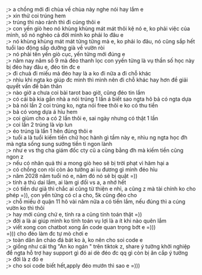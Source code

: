 ;> a chồng mới đi chùa về chùa này nghe nói hay lắm e<br>
;> xin thử coi trúng hem<br>
;> trúng thì nào rảnh thì đi cúng thôi e<br>
;> con yến giò heo nó khùng khùng mát mát thôi kệ nó e, ko phải việc của mình, số nó nghèo cả đời mình ko phải lo đâu e<br>
;> nó khùng khùng mát mát tửng tửng mà e, ko phải lo đâu,  nó cũng sắp hết tuổi lao động sắp dưỡng già về vườn ròi<br>
;> nó phải tên yến giò cục, yến tửng mới đúng e<br>
;> năm nay năm số 9 mà đéo thanh lọc con yyến tửng là vụ thần số học này bị đéo hay đâu e, đéo tin đc e<br>
;> đi chuà đi miếu mả đéo hay là a ko đi nữa a đi chỗ khác<br>
;> nhìu khi ngta ko giúp đc mình thì mình nên đi chỗ khác hay hơn đề giải quyết vấn đề bản thân<br>
;> nào giờ a chưa coi bài tarot bao giờ, cũng đéo tin lắm<br>
;> có cái bà kia gần nhà a nói trúng 1 lần á biết sao ngta hô bả có ngta dựa<br>
;> bả nói lần 2 coi trúng ko, ngta nói free thôi e ko có thu tiền<br>
;> bả có vong dựa á hỉu hem<br>
;> coi giùm cho a có 2 lần thôi e, sai ngày nhưng có thật 1 lần<br>
;> coi lần 2 trúng là vip lun<br>
;> éo trúng là lần 1 hên đúng thôi e<br>
;> tuổi a là tuổi kiếm tiền chứ học hành gì tầm này e, nhìu ng ngta học đh mà ngta sống sung sướng tiền tỉ ngon lành<br>
;> như e vs thg cha giám đốc cty cũ a cũng bằng đh mà kiếm tiền cũng ngon z<br>
;> nếu có nhân quả thì a mong giò heo sẽ bị trời phạt vì hãm hại a<br>
;> có chồng con ròi còn ảo tưởng ai iu đương gì mình đéo hỉu<br>
;> năm 2028 năm tuổi nó e, năm đó nó sẽ bị quật =))<br>
;> tính a thù dai lắm, ai làm gì đối vs a, a nhớ hết<br>
;> có tiền dư giả thì chắc ai cũng từ thiện e nhỉ, a cũng z mà tài chính ko cho phép =)), con yến tửng có cl a cho, 5k cũng đéo cho<br>
;> chỗ miếu ở quận 11 hô vài năm nữa a có tiền lắm, nếu đúng thì a cúng vườn ko thì thôi<br>
;> hay mới cúng chứ e, tính ra a cũng tính toán thật =))<br>
;> đời a là ai giúp mình ko tính toán vụ lợi là a ít khi nào quên lắm<br>
;> viết xong con chatbot xong ẩn code quan trọng bớt e =)))<br>
=))) cho đéo làm đc tự mò chơi e<br>
;> toàn dân ăn cháo đá bát ko à, ko nên cho soi code e<br>
;> giống như cái thg "An ko ngán " trên tiktok z, share ý tưởng khởi nghiệp để ngta hỗ trợ hay support gì đó ai dè đéo đc qq gì còn bị ăn cắp ý tưởng<br>
;> đời là z đó e<br>
;> cho soi code biết hết,apply đéo mướn thì sao e =)))
